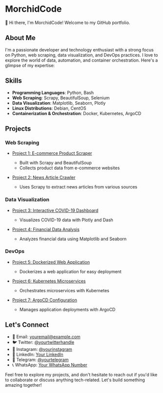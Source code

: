 # MorchidCode

👋 Hi there, I'm MorchidCode! Welcome to my GitHub portfolio.

## About Me

I'm a passionate developer and technology enthusiast with a strong focus on Python, web scraping, data visualization, and DevOps practices. I love to explore the world of data, automation, and container orchestration. Here's a glimpse of my expertise:

## Skills

- **Programming Languages**: Python, Bash
- **Web Scraping**: Scrapy, BeautifulSoup, Selenium
- **Data Visualization**: Matplotlib, Seaborn, Plotly
- **Linux Distributions**: Debian, CentOS
- **Containerization & Orchestration**: Docker, Kubernetes, ArgoCD

## Projects

### Web Scraping

- [Project 1: E-commerce Product Scraper](https://github.com/MorchidCode/product-scraper)
  - Built with Scrapy and BeautifulSoup
  - Collects product data from e-commerce websites

- [Project 2: News Article Crawler](https://github.com/MorchidCode/news-crawler)
  - Uses Scrapy to extract news articles from various sources

### Data Visualization

- [Project 3: Interactive COVID-19 Dashboard](https://github.com/MorchidCode/covid19-dashboard)
  - Visualizes COVID-19 data with Plotly and Dash

- [Project 4: Financial Data Analysis](https://github.com/MorchidCode/financial-analysis)
  - Analyzes financial data using Matplotlib and Seaborn

### DevOps

- [Project 5: Dockerized Web Application](https://github.com/MorchidCode/dockerized-app)
  - Dockerizes a web application for easy deployment

- [Project 6: Kubernetes Microservices](https://github.com/MorchidCode/kubernetes-microservices)
  - Orchestrates microservices with Kubernetes

- [Project 7: ArgoCD Configuration](https://github.com/MorchidCode/argocd-config)
  - Manages application deployments with ArgoCD

## Let's Connect

- 📧 Email: youremail@example.com
- 🐦 Twitter: [@yourtwitterhandle](https://twitter.com/yourtwitterhandle)
- 📸 Instagram: [@yourinstagram](https://instagram.com/yourinstagram)
- 💼 LinkedIn: [Your LinkedIn](https://linkedin.com/in/yourlinkedin)
- 💬 Telegram: [@yourtelegram](https://t.me/yourtelegram)
- 📞 WhatsApp: [Your WhatsApp Number](https://wa.me/yourphonenumber)

Feel free to explore my projects, and don't hesitate to reach out if you'd like to collaborate or discuss anything tech-related. Let's build something amazing together!
